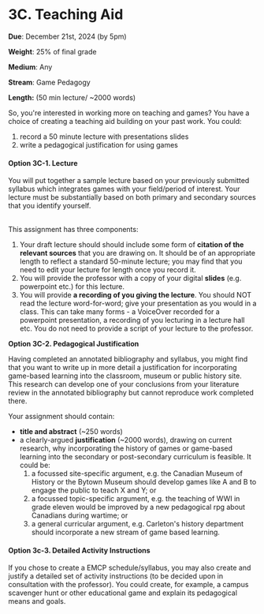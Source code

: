 # 3C. Teaching Aid

**Due**: December 21st, 2024 (by 5pm)

**Weight**: 25% of final grade

**Medium**: Any

**Stream**: Game Pedagogy

**Length:** (50 min lecture/ \~2000 words)

So, you're interested in working more on teaching and games? You have a choice of creating a teaching aid building on your past work. You could:&#x20;

1. record a 50 minute lecture with presentations slides
2. write a pedagogical justification for using games

#### Option 3C-1.  Lecture

You will put together a sample lecture based on your previously submitted syllabus which integrates games with your field/period of interest. Your lecture must be substantially based on both primary and secondary sources that you identify yourself.

\
This assignment has three components:

1. Your draft lecture should should include some form of **citation of the relevant sources** that you are drawing on. It should be of an appropriate length to reflect a standard 50-minute lecture; you may find that you need to edit your lecture for length once you record it.
2. You will provide the professor with a copy of your digital **slides** (e.g. powerpoint etc.) for this lecture.
3. You will provide **a recording of you giving the lecture**. You should NOT read the lecture word-for-word; give your presentation as you would in a class. This can take many forms - a VoiceOver recorded for a powerpoint presentation, a recording of you lecturing in a lecture hall etc. You do not need to provide a script of your lecture to the professor.&#x20;

**Option 3C-2.  Pedagogical Justification**

Having completed an annotated bibliography and syllabus, you might find that you want to write up in more detail a justification for incorporating game-based learning into the classroom, museum or public history site. This research can develop one of your conclusions from your literature review in the annotated bibliography but cannot reproduce work completed there.&#x20;

Your assignment should contain:

* **title and abstract** (\~250 words)
* a clearly-argued **justification** (\~2000 words), drawing on current research, why incorporating the history of games or game-based learning into the secondary or post-secondary curriculum is feasible. It could be:
  1. a focussed site-specific argument, e.g. the Canadian Museum of History or the Bytown Museum should develop games like A and B to engage the public to teach X and Y; or
  2. a focussed topic-specific argument, e.g. the teaching of WWI in grade eleven would be improved by a new pedagogical rpg about Canadians during wartime; or
  3. a general curricular argument, e.g.  Carleton's history department should incorporate a new stream of game based learning.

#### Option 3c-3. Detailed Activity Instructions

If you chose to create a EMCP schedule/syllabus, you may also create and justify a detailed set of activity instructions (to be decided upon in consultation with the professor). You could create, for example, a campus scavenger hunt  or other educational game and explain its pedagogical means and goals.&#x20;
